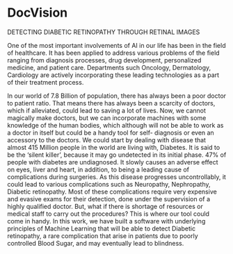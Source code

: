 # DocVision
DETECTING DIABETIC RETINOPATHY THROUGH RETINAL IMAGES

One of the most important involvements of AI in our life has been in the field of healthcare. 
It has been applied to address various problems of the field ranging from diagnosis processes, drug development, personalized medicine, and patient care. 
Departments such Oncology, Dermatology, Cardiology are actively incorporating these leading technologies as a part of their treatment process. 

In our world of 7.8 Billion of population, there has always been a poor doctor to patient ratio. 
That means there has always been a scarcity of doctors, which if alleviated, could lead to saving a lot of lives. 
Now, we cannot magically make doctors, but we can  incorporate machines with some knowledge of the human bodies, 
which although will not be able to work as a doctor in itself but could be a handy tool for self- diagnosis or even an accessory to the doctors.
We could start by dealing with disease that almost 415 Million people in the world are living with, Diabetes. 
It is said to be the ‘silent killer’, because it may go undetected in its initial phase. 47% of people with diabetes are undiagnosed. 
It slowly causes an adverse effect on eyes, liver and heart, in addition, to being a leading cause of complications during surgeries. 
As this disease progresses uncontrollably, it could lead to various complications such as Neuropathy, Nephropathy, Diabetic retinopathy. 
Most of these complications require very expensive and evasive exams for their detection, done under the supervision of a highly qualified doctor. 
But, what if there is shortage of resources or medical staff to carry out the procedures? This is where our tool could come in handy. 
In this work, we have built a software with underlying principles of Machine Learning that will be able to detect Diabetic retinopathy, 
a rare complication that arise in patients due to poorly controlled Blood Sugar, and may eventually lead to blindness.
